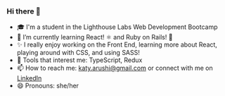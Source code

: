 ### Hi there 👋

- 🎓 I'm a student in the Lighthouse Labs Web Development Bootcamp
- 🌱 I’m currently learning React! ⚛ and Ruby on Rails! 💎
- ✨ I really enjoy working on the Front End, learning more about React, playing around with CSS, and using SASS!
- 🤔 Tools that interest me: TypeScript, Redux
- 📫 How to reach me: katy.arushi@gmail.com or connect with me on [LinkedIn](https://www.linkedin.com/in/katyarushi/)
- 😄 Pronouns: she/her


<!--
**katy-arushi/katy-arushi** is a ✨ _special_ ✨ repository because its `README.md` (this file) appears on your GitHub profile.

Here are some ideas to get you started:

- 🔭 I’m currently working on ...
- 🌱 I’m currently learning ...
- 👯 I’m looking to collaborate on ...
- 🤔 I’m looking for help with ...
- 💬 Ask me about ...
- 📫 How to reach me: ...
- 😄 Pronouns: ...
- ⚡ Fun fact: ...
-->

